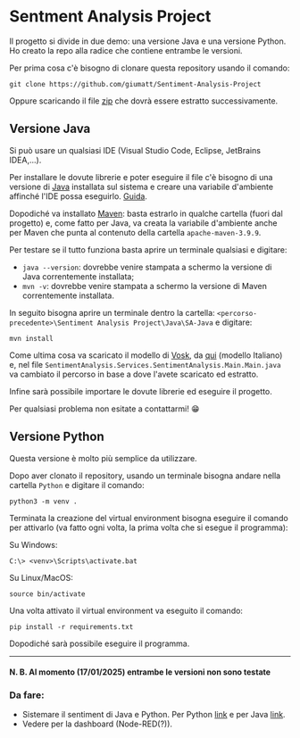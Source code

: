 # Sentment Analysis Project

Il progetto si divide in due demo: una versione Java e una versione Python. Ho creato la repo alla radice che contiene entrambe le versioni.

Per prima cosa c'è bisogno di clonare questa repository usando il comando: 
```
git clone https://github.com/giumatt/Sentiment-Analysis-Project
```
Oppure scaricando il file [zip](https://github.com/giumatt/Sentiment-Analysis-Project/archive/refs/heads/main.zip) che dovrà essere estratto successivamente.

## Versione Java
Si può usare un qualsiasi IDE (Visual Studio Code, Eclipse, JetBrains IDEA,...).

Per installare le dovute librerie e poter eseguire il file c'è bisogno di una versione di [Java](https://www.oracle.com/java/technologies/downloads/#java21) installata
sul sistema e creare una variabile d'ambiente affinché l'IDE possa eseguirlo. [Guida](https://www.ibm.com/docs/it/was-liberty/core?topic=susmelbuc-setting-java-home-variable-liberty-collective-members-controllers#tasktwlp_java_reqs__steps-unordered__1).

Dopodiché va installato [Maven](https://maven.apache.org/download.cgi): basta estrarlo in qualche cartella (fuori dal progetto) e, come fatto per Java, va creata la variabile d'ambiente anche per Maven che punta al contenuto della cartella `apache-maven-3.9.9`.

Per testare se il tutto funziona basta aprire un terminale qualsiasi e digitare:
- `java --version`: dovrebbe venire stampata a schermo la versione di Java correntemente installata;
- `mvn -v`: dovrebbe venire stampata a schermo la versione di Maven correntemente installata.

In seguito bisogna aprire un terminale dentro la cartella: `<percorso-precedente>\Sentiment Analysis Project\Java\SA-Java` e digitare:
```
mvn install
```
Come ultima cosa va scaricato il modello di [Vosk](https://alphacephei.com/vosk/), da [qui](https://alphacephei.com/vosk/models/vosk-model-it-0.22.zip) (modello Italiano)
e, nel file `SentimentAnalysis.Services.SentimentAnalysis.Main.Main.java` va cambiato il percorso in base a dove l'avete scaricato ed estratto.

Infine sarà possibile importare le dovute librerie ed eseguire il progetto.

Per qualsiasi problema non esitate a contattarmi! 😁

## Versione Python

Questa versione è molto più semplice da utilizzare.

Dopo aver clonato il repository, usando un terminale bisogna andare nella cartella `Python` e digitare il comando:

```
python3 -m venv .
```

Terminata la creazione del virtual environment bisogna eseguire il comando per attivarlo (va fatto ogni volta, la prima volta che si esegue il programma):

Su Windows:
```
C:\> <venv>\Scripts\activate.bat
```

Su Linux/MacOS:
```
source bin/activate
```

Una volta attivato il virtual environment va eseguito il comando:
```
pip install -r requirements.txt
```

Dopodiché sarà possibile eseguire il programma.

---

#### N. B. Al momento (17/01/2025) entrambe le versioni non sono testate

### Da fare:
- Sistemare il sentiment di Java e Python. Per Python [link](https://huggingface.co/tabularisai/multilingual-sentiment-analysis) e per Java [link](https://stanfordnlp.github.io/CoreNLP/simple.html).
- Vedere per la dashboard (Node-RED(?)).
